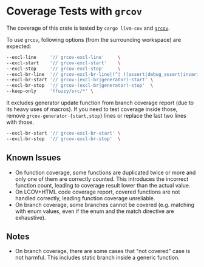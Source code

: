 # Coverage Tests with `grcov`

The coverage of this crate is tested by `cargo llvm-cov` and
[`grcov`](https://github.com/mozilla/grcov).

To use `grcov`, following options (from the surrounding workspace) are expected:

```sh
--excl-line     '// grcov-excl-line'     \
--excl-start    '// grcov-excl-start'    \
--excl-stop     '// grcov-excl-stop'     \
--excl-br-line  '// grcov-excl-br-line|(^| )(assert|debug_assert|invariant)!\(.*;([ ]*//.*)?$'  \
--excl-br-start '// grcov-(excl-br|generator)-start' \
--excl-br-stop  '// grcov-(excl-br|generator)-stop'  \
--keep-only     'ffuzzy/src/*' \
```

It excludes generator update function from branch coverage report (due to its
heavy uses of macros).  If you need to test coverage inside those, remove
`grcov-generator-{start,stop}` lines or replace the last two lines with those.

```sh
--excl-br-start '// grcov-excl-br-start' \
--excl-br-stop  '// grcov-excl-br-stop'  \
```

## Known Issues

*   On function coverage, some functions are duplicated twice or more and only
    one of them are correctly counted.  This introduces the incorrect function
    count, leading to coverage result lower than the actual value.
*   On LCOV+HTML code coverage report, covered functions are not handled
    correctly, leading function coverage unreliable.
*   On branch coverage, some branches cannot be covered (e.g. matching with enum
    values, even if the enum and the match directive are exhaustive).

## Notes

*   On branch coverage, there are some cases that "not covered" case is not
    harmful.  This includes static branch inside a generic function.
